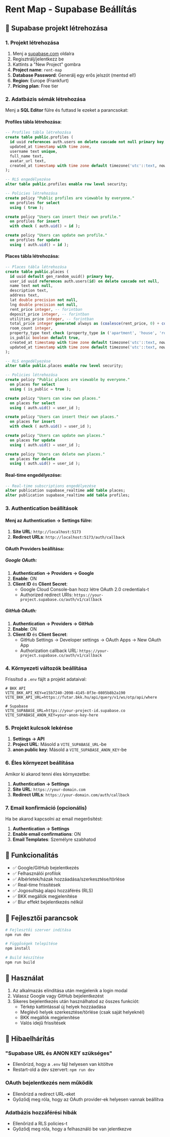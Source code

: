 # Rent Map - Supabase Beállítás

## 🚀 Supabase projekt létrehozása

### 1. Projekt létrehozása
1. Menj a [supabase.com](https://supabase.com) oldalra
2. Regisztrálj/jelentkezz be
3. Kattints a "New Project" gombra
4. **Project name**: `rent-map`
5. **Database Password**: Generálj egy erős jelszót (mentsd el!)
6. **Region**: Europe (Frankfurt)
7. **Pricing plan**: Free tier

### 2. Adatbázis sémák létrehozása

Menj a **SQL Editor** fülre és futtasd le ezeket a parancsokat:

#### Profiles tábla létrehozása:
```sql
-- Profiles tábla létrehozása
create table public.profiles (
  id uuid references auth.users on delete cascade not null primary key,
  updated_at timestamp with time zone,
  username text unique,
  full_name text,
  avatar_url text,
  created_at timestamp with time zone default timezone('utc'::text, now()) not null
);

-- RLS engedélyezése
alter table public.profiles enable row level security;

-- Policies létrehozása
create policy "Public profiles are viewable by everyone." 
  on profiles for select 
  using ( true );

create policy "Users can insert their own profile." 
  on profiles for insert 
  with check ( auth.uid() = id );

create policy "Users can update own profile." 
  on profiles for update 
  using ( auth.uid() = id );
```

#### Places tábla létrehozása:
```sql
-- Places tábla létrehozása
create table public.places (
  id uuid default gen_random_uuid() primary key,
  user_id uuid references auth.users(id) on delete cascade not null,
  name text not null,
  description text,
  address text,
  lat double precision not null,
  lng double precision not null,
  rent_price integer, -- forintban
  deposit_price integer, -- forintban
  utilities_price integer, -- forintban
  total_price integer generated always as (coalesce(rent_price, 0) + coalesce(deposit_price, 0) + coalesce(utilities_price, 0)) stored,
  room_count integer,
  property_type text check (property_type in ('apartment', 'house', 'room', 'other')),
  is_public boolean default true,
  created_at timestamp with time zone default timezone('utc'::text, now()) not null,
  updated_at timestamp with time zone default timezone('utc'::text, now()) not null
);

-- RLS engedélyezése
alter table public.places enable row level security;

-- Policies létrehozása
create policy "Public places are viewable by everyone." 
  on places for select 
  using ( is_public = true );

create policy "Users can view own places." 
  on places for select 
  using ( auth.uid() = user_id );

create policy "Users can insert their own places." 
  on places for insert 
  with check ( auth.uid() = user_id );

create policy "Users can update own places." 
  on places for update 
  using ( auth.uid() = user_id );

create policy "Users can delete own places." 
  on places for delete 
  using ( auth.uid() = user_id );
```

#### Real-time engedélyezése:
```sql
-- Real-time subscriptions engedélyezése
alter publication supabase_realtime add table places;
alter publication supabase_realtime add table profiles;
```

### 3. Authentication beállítások

#### Menj az **Authentication → Settings** fülre:

1. **Site URL**: `http://localhost:5173`
2. **Redirect URLs**: `http://localhost:5173/auth/callback`

#### OAuth Providers beállítása:

##### Google OAuth:
1. **Authentication → Providers → Google**
2. **Enable**: ON
3. **Client ID** és **Client Secret**: 
   - Google Cloud Console-ban hozz létre OAuth 2.0 credentials-t
   - Authorized redirect URIs: `https://your-project.supabase.co/auth/v1/callback`

##### GitHub OAuth:
1. **Authentication → Providers → GitHub**  
2. **Enable**: ON
3. **Client ID** és **Client Secret**:
   - GitHub Settings → Developer settings → OAuth Apps → New OAuth App
   - Authorization callback URL: `https://your-project.supabase.co/auth/v1/callback`

### 4. Környezeti változók beállítása

Frissítsd a `.env` fájlt a projekt adataival:

```env
# BKK API
VITE_BKK_API_KEY=e15b7240-2098-4145-8f3e-0805b8b2a190
VITE_BKK_API_URL=https://futar.bkk.hu/api/query/v1/ws/otp/api/where

# Supabase
VITE_SUPABASE_URL=https://your-project-id.supabase.co
VITE_SUPABASE_ANON_KEY=your-anon-key-here
```

### 5. Projekt kulcsok lekérése

1. **Settings → API**
2. **Project URL**: Másold a `VITE_SUPABASE_URL`-be
3. **anon public key**: Másold a `VITE_SUPABASE_ANON_KEY`-be

### 6. Éles környezet beállítása

Amikor ki akarod tenni éles környezetbe:

1. **Authentication → Settings**
2. **Site URL**: `https://your-domain.com`
3. **Redirect URLs**: `https://your-domain.com/auth/callback`

### 7. Email konfirmáció (opcionális)

Ha be akarod kapcsolni az email megerősítést:

1. **Authentication → Settings**
2. **Enable email confirmations**: ON
3. **Email Templates**: Személyre szabhatod

## 🎯 Funkcionalitás

- ✅ Google/GitHub bejelentkezés
- ✅ Felhasználói profilok
- ✅ Albérletek/házak hozzáadása/szerkesztése/törlése
- ✅ Real-time frissítések
- ✅ Jogosultság alapú hozzáférés (RLS)
- ✅ BKK megállók megjelenítése
- ✅ Blur effekt bejelentkezés nélkül

## 🔧 Fejlesztői parancsok

```bash
# Fejlesztői szerver indítása
npm run dev

# Függőségek telepítése
npm install

# Build készítése
npm run build
```

## 📱 Használat

1. Az alkalmazás elindítása után megjelenik a login modal
2. Válassz Google vagy GitHub bejelentkezést
3. Sikeres bejelentkezés után használhatod az összes funkciót:
   - Térkép kattintással új helyek hozzáadása
   - Meglévő helyek szerkesztése/törlése (csak saját helyeknél)
   - BKK megállók megjelenítése
   - Valós idejű frissítések

## 🚨 Hibaelhárítás

### "Supabase URL és ANON KEY szükséges"
- Ellenőrizd, hogy a `.env` fájl helyesen van kitöltve
- Restart-old a dev szervert: `npm run dev`

### OAuth bejelentkezés nem működik
- Ellenőrizd a redirect URL-eket
- Győződj meg róla, hogy az OAuth provider-ek helyesen vannak beállítva

### Adatbázis hozzáférési hibák
- Ellenőrizd a RLS policies-t
- Győződj meg róla, hogy a felhasználó be van jelentkezve
